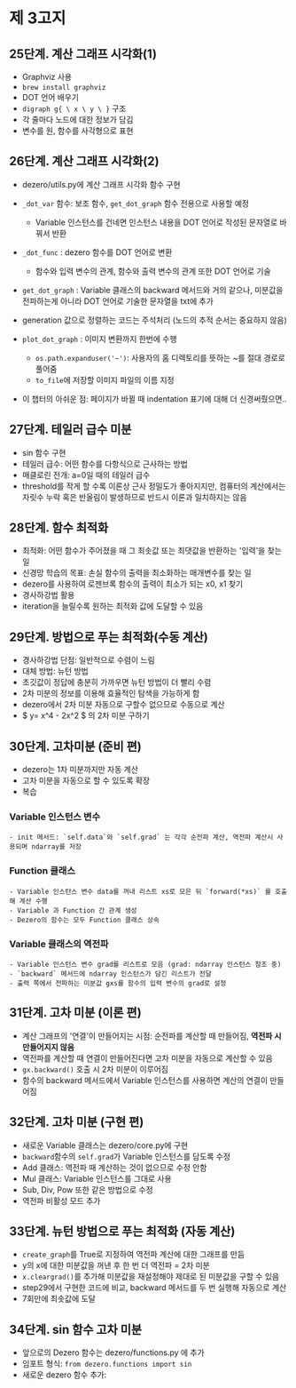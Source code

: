 # 제 3고지

## 25단계. 계산 그래프 시각화(1)
- Graphviz 사용
- `brew install graphviz`
- DOT 언어 배우기
- `digraph g{ \ x \ y \ }` 구조
- 각 줄마다 노드에 대한 정보가 담김
- 변수를 원, 함수를 사각형으로 표현

## 26단계. 계산 그래프 시각화(2)
- dezero/utils.py에 계산 그래프 시각화 함수 구현
- `_dot_var` 함수: 보조 함수, `get_dot_graph` 함수 전용으로 사용할 예정
    - Variable 인스턴스를 건네면 인스턴스 내용을 DOT 언어로 작성된 문자열로 바꿔서 반환
- `_dot_func` : dezero 함수를 DOT 언어로 변환
    - 함수와 입력 변수의 관계, 함수와 출력 변수의 관계 또한 DOT 언어로 기술
- `get_dot_graph` : Variable 클래스의 backward 메서드와 거의 같으나, 미분값을 전파하는게 아니라 DOT 언어로 기술한 문자열을 txt에 추가
- generation 값으로 정렬하는 코드는 주석처리 (노드의 추적 순서는 중요하지 않음)
- `plot_dot_graph` : 이미지 변환까지 한번에 수행
    - `os.path.expanduser('~')`: 사용자의 홈 디렉토리를 뜻하는 ~를 절대 경로로 풀어줌
    - `to_file`에 저장할 이미지 파일의 이름 지정

- 이 챕터의 아쉬운 점: 페이지가 바뀔 때 indentation 표기에 대해 더 신경써줬으면..

## 27단계. 테일러 급수 미분
- sin 함수 구현
- 테일러 급수: 어떤 함수를 다항식으로 근사하는 방법
- 매클로린 전개: a=0일 때의 테일러 급수
- threshold를 작게 할 수록 이론상 근사 정밀도가 좋아지지만, 컴퓨터의 계산에서는 자릿수 누락 혹은 반올림이 발생하므로 반드시 이론과 일치하지는 않음

## 28단계. 함수 최적화
- 최적화: 어떤 함수가 주어졌을 때 그 최솟값 또는 최댓값을 반환하는 '입력'을 찾는 일
- 신경망 학습의 목표: 손실 함수의 출력을 최소화하는 매개변수를 찾는 일
- dezero를 사용하여 로젠브록 함수의 출력이 최소가 되는 x0, x1 찾기
- 경사하강법 활용
- iteration을 늘릴수록 원하는 최적화 값에 도달할 수 있음

## 29단계. 방법으로 푸는 최적화(수동 계산)
- 경사하강법 단점: 일반적으로 수렴이 느림
- 대체 방법: 뉴턴 방법
- 초깃값이 정답에 충분히 가까우면 뉴턴 방법이 더 빨리 수렴
- 2차 미분의 정보를 이용해 효율적인 탐색을 가능하게 함
- dezero에서 2차 미분 자동으로 구할수 없으므로 수동으로 계산
- $ y= x^4 - 2x^2 $ 의 2차 미분 구하기

## 30단계. 고차미분 (준비 편)
- dezero는 1차 미분까지만 자동 계산
- 고차 미분을 자동으로 할 수 있도록 확장
- 복습
### Variable 인스턴스 변수
    - init 메서드: `self.data`와 `self.grad` 는 각각 순전파 계산, 역전파 계산시 사용되며 ndarray를 저장
### Function 클래스
    - Variable 인스턴스 변수 data를 꺼내 리스트 xs로 모은 뒤 `forward(*xs)` 를 호출해 계산 수행
    - Variable 과 Function 간 관계 생성
    - Dezero의 함수는 모두 Function 클래스 상속
### Variable 클래스의 역전파
    - Variable 인스턴스 변수 grad를 리스트로 모음 (grad: ndarray 인스턴스 참조 중)
    - `backward` 메서드에 ndarray 인스턴스가 담긴 리스트가 전달
    - 출력 쪽에서 전파하는 미분값 gxs를 함수의 입력 변수의 grad로 설정

## 31단계. 고차 미분 (이론 편)
- 계산 그래프의 '연결'이 만들어지는 시점: 순전파를 계산할 때 만들어짐, <b>역전파 시 만들어지지 않음</b>
- 역전파를 계산할 때 연결이 만들어진다면 고차 미분을 자동으로 계산할 수 있음
-  `gx.backward()` 호출 시 2차 미분이 이루어짐
- 함수의 backward 메서드에서 Variable 인스턴스를 사용하면 계산의 연결이 만들어짐

## 32단계. 고차 미분 (구현 편)
- 새로운 Variable 클래스는 dezero/core.py에 구현
- `backward`함수의 `self.grad`가 Variable 인스턴스를 담도록 수정
- Add 클래스: 역전파 때 계산하는 것이 없으므로 수정 안함
- Mul 클래스: Variable 인스턴스를 그대로 사용 
- Sub, Div, Pow 또한 같은 방법으로 수정
- 역전파 비활성 모드 추가

## 33단계. 뉴턴 방법으로 푸는 최적화 (자동 계산)
- `create_graph`를 True로 지정하여 역전파 계산에 대한 그래프를 만듬
- y의 x에 대한 미분값을 꺼낸 후 한 번 더 역전파 = 2차 미분
- `x.cleargrad()`를 추가해 미분값을 재설정해야 제대로 된 미분값을 구할 수 있음
- step29에서 구현한 코드에 비교, backward 메서드를 두 번 실행해 자동으로 계산
- 7회만에 최솟값에 도달

## 34단계. sin 함수 고차 미분
- 앞으로의 Dezero 함수는 dezero/functions.py 에 추가
- 임포트 형식: `from dezero.functions import sin`
- 새로운 dezero 함수 추가: 